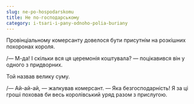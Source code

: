 ```yaml
---
slug: ne-po-hospodarskomu
title: Не по-господарському
category: i-tsari-i-pany-odnoho-polia-buriany
---
```

Провінціальному комерсанту довелося бути присутнім на розкішних похоронах короля.

/— М-да! І скільки вся ця церемонія коштувала? —  поцікавився він у одного з придворних.

Той назвав велику суму.

/— Ай-ай-ай, — жалкував комерсант. — Яка безгосподарність! Я за ці гроші поховав би весь королівський уряд разом з прислугою.

